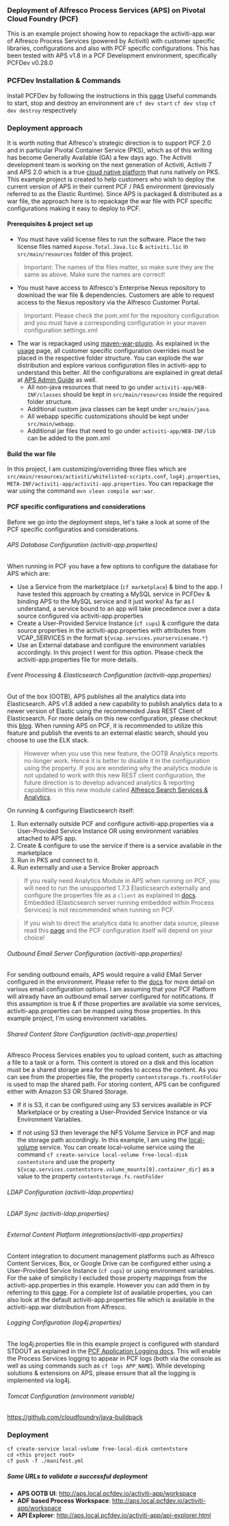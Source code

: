 ### Deployment of Alfresco Process Services (APS) on Pivotal Cloud Foundry (PCF)
This is an example project showing how to repackage the activiti-app.war of Alfresco Process Services (powered by Activiti) with customer specific libraries, configurations and also with PCF specific configurations. This has been tested with APS v1.8 in a PCF Development environment, specifically PCFDev v0.28.0

### PCFDev Installation & Commands
Install PCFDev by following the instructions in this [page](https://pivotal.io/pcf-dev)
Useful commands to start, stop and destroy an environment are
`cf dev start`
`cf dev stop`
`cf dev destroy` respectively

### Deployment approach
It is worth noting that Alfresco's strategic direction is to support PCF 2.0 and in particular Pivotal Container Service (PKS), which as of this writing has become Generally Available (GA) a few days ago.  The Activiti development team is working on the next generation of Activiti, Activiti 7 and APS 2.0 which is a true [cloud native platform](https://activiti.gitbooks.io/activiti-7-developers-guide/) that runs natively on PKS.  This example project is created to help customers who wish to deploy the current version of APS in their current PCF / PAS environment (previously referred to as the Elastic Runtime). Since APS is packaged & distributed as a war file, the approach here is to repackage the war file with PCF specific configurations making it easy to deploy to PCF.

#### Prerequisites & project set up
* You must have valid license files to run the software. Place the two license files named `Aspose.Total.Java.lic` & `activiti.lic` in `src/main/resources` folder of this project. 
> Important: The names of the files matter, so make sure they are the same as above. Make sure the names are correct!

* You must have access to Alfresco's Enterprise Nexus repository to download the war file & dependencies. Customers are able to request access to the Nexus repository via the Alfresco Customer Portal.
> Important: Please check the pom.xml for the repository configuration and you must have a corresponding configuration in your maven configuration settings.xml

* The war is repackaged using [maven-war-plugin](https://maven.apache.org/plugins/maven-war-plugin/index.html). As explained in the [usage](https://maven.apache.org/plugins/maven-war-plugin/usage.html) page, all customer specific configuration overrides must be placed in the respective folder structure. You can explode the war distribution and explore various configuration files in activiti-app to understand this better. All the configurations are explained in great detail at [APS Admin Guide](https://docs.alfresco.com/process-services1.8/topics/adminGuide.html) as well. 
	* All non-java resources that need to go under `activiti-app/WEB-INF/classes` should be kept in `src/main/resources` inside the required folder structure.  
	* Additional custom java classes can be kept under `src/main/java`.
	* All webapp specific customizations should be kept under `src/main/webapp`. 
	* Additional jar files that need to go under `activiti-app/WEB-INF/lib` can be added to the pom.xml

#### Build the war file
In this project, I am customizing/overriding three files which are `src/main/resources/activiti/whitelisted-scripts.conf`, `log4j.properties`, `META-INF/activiti-app/activiti-app.properties`. You can repackage the war using the command `mvn clean compile war:war`.

#### PCF specific configurations and considerations
Before we go into the deployment steps, let's take a look at some of the PCF specific configuratios and considerations.

###### APS Database Configuration	(activiti-app.properties)
When running in PCF you have a few options to configure the database for APS which are:

* Use a Service from the marketplace (`cf marketplace`) & bind to the app. I have tested this approach by creating a MySQL service in PCFDev & binding APS to the MySQL service and it just works! As far as I understand, a service bound to an app will take precedence over a data source configured via activiti-app.properties
* Create a User-Provided Service Instance (`cf cups`) & configure the data source properties in the activiti-app.properties with attributes from VCAP_SERVICES in the format `${vcap.services.yourservicename.*}`
* Use an External database and configure the environment variables accordingly. In this project I went for this option. Please check the activiti-app.properties file for more details.

###### Event Processing & Elasticsearch Configuration (activiti-app.properties)
Out of the box (OOTB), APS publishes all the analytics data into Elasticsearch. APS v1.8 added a new capability to publish analytics data to a newer version of Elastic using the recommended Java REST Client of Elasticsearch. For more details on this new configuration, please checkout this [blog](https://community.alfresco.com/community/bpm/blog/2018/02/06/alfresco-process-services-18-available-now#jive_content_id_New_Elasticsearch_REST_Client). When running APS on PCF, it is recommended to utilize this feature and publish the events to an external elastic search, should you choose to use the ELK stack. 
> However when you use this new feature, the OOTB Analytics reports no-longer work. Hence it is better to disable it in the configuration using the property. If you are wondering why the analytics module is not updated to work with this new REST client configuration, the future direction is to develop advanced analytics & reporting capabilities in this new module called [Alfresco Search Services & Analytics](https://community.alfresco.com/people/harry.peek@alfresco.com/blog/2017/11/08/alfresco-search-services-analytics-roadmap-update-aw2017).

On running & configuring Elasticsearch itself:
1. Run externally outside PCF and configure activiti-app.properties via a User-Provided Service Instance OR using environment variables attached to APS app.
2. Create & configure to use the service if there is a service available in the marketplace
3. Run in PKS and connect to it.
4. Run externally and use a Service Broker approach

> If you really need Analytics Module in APS when running on PCF, you will need to run the unsupported 1.7.3 Elasticsearch externally and configure the properties file as a `client` as explained in [docs](https://docs.alfresco.com/process-services1.8/topics/elasticsearch_configuration.html). Embedded (Elasticsearch server running embedded within Process Services) is not recommended when running on PCF. 

> If you wish to direct the analytics data to another data source, please read this [page](https://docs.alfresco.com/process-services1.8/topics/process_engine_event_listeners.html) and the PCF configuration itself will depend on your choice!

###### Outbound Email Server Configuration (activiti-app.properties)
For sending outbound emails, APS would require a valid EMail Server configured in the environment. Please refer to the [docs](https://docs.alfresco.com/process-services1.8/topics/emailServerConfiguration.html) for more detail on various email configuration options. I am assuming that your PCF Platform will already have an outbound email server configured for notifications. If this assumption is true & if those properties are available via some services, activiti-app.properties can be mapped using those properties. In this example project, I'm using environment variables.
###### Shared Content Store Configuration (activiti-app.properties)
Alfresco Process Services enables you to upload content, such as attaching a file to a task or a form. This content is stored on a disk and this location must be a shared storage area for the nodes to access the content. As you can see from the properties file, the property `contentstorage.fs.rootFolder` is used to map the shared path. For storing content, APS can be configured either with Amazon S3 OR Shared Storage.

* If it is S3, it can be configured using any S3 services available in PCF Marketplace or by creating a User-Provided Service Instance or via Environment Variables.

* If not using S3 then leverage the NFS Volume Service in PCF and map the storage path accordingly. In this example, I am using the [local-volume](https://github.com/cloudfoundry/local-volume-release) service. You can create local-volume service using the command `cf create-service local-volume free-local-disk contentstore` and use the property `${vcap.services.contentstore.volume_mounts[0].container_dir}` as a value to the property `contentstorage.fs.rootFolder`
###### LDAP Configuration (activiti-ldap.properties)
###### LDAP Sync (activiti-ldap.properties)
###### External Content Platform integrations(activiti-app.properties)
Content integration to document management platforms such as Alfresco Content Services, Box, or Google Drive can be configured either using a User-Provided Service Instance (`cf cups`) or using environment variables. For the sake of simplicity I excluded those property mappings from the activiti-app.properties in this example. However you can add them in by referring to this [page](https://docs.alfresco.com/process-services1.8/topics/integration_with_external_systems.html). For a complete list of available properties, you can also look at the default activiti-app.properties file which is available in the activiti-app.war distribution from Alfresco.
###### Logging Configuration (log4j.properties)
The log4j.properties file in this example project is configured with standard STDOUT as explained in the [PCF Application Logging docs](https://docs.cloudfoundry.org/devguide/deploy-apps/streaming-logs.html). This will enable the Process Services logging to appear in PCF logs (both via the console as well as using commands such as `cf logs APP_NAME`). While developing solutions & extensions on APS, please ensure that all the logging is implemented via log4j.
###### Tomcat Configuration (environment variable)
https://github.com/cloudfoundry/java-buildpack


### Deployment

```
cf create-service local-volume free-local-disk contentstore
cd <this project root>
cf push -f ./manifest.yml
```
##### Some URLs to validate a successful deployment
* **APS OOTB UI**: http://aps.local.pcfdev.io/activiti-app/workspace
* **ADF based Process Workspace**: http://aps.local.pcfdev.io/activiti-app/workspace
* **API Explorer**: http://aps.local.pcfdev.io/activiti-app/api-explorer.html


